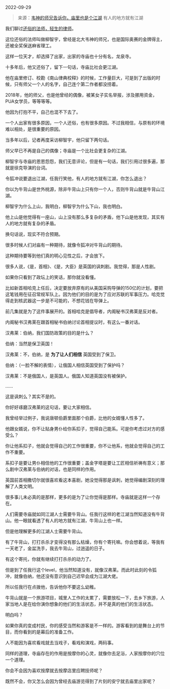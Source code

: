 2022-09-29

> 来源：[韦神的师兄告诉你，庙里也是个江湖](http://mp.weixin.qq.com/s?__biz=MzU3NDc5Nzc0NQ==&mid=2247520489&idx=2&sn=9982243085053fa210c5c92051efe720&chksm=fd2e3237ca59bb2153e8943eb924a7ec3c19c0fef55bf8ccd000085d0728c72f5cdbcead83b4&scene=27#wechat_redirect)
> 有人的地方就有江湖

我们聊过[还俗的法师，轻生的律师](http://mp.weixin.qq.com/s?__biz=MzU3NDc5Nzc0NQ==&mid=2247520082&idx=1&sn=981f1cb2dea4726549f3910f096f1717&chksm=fd2e2d8cca59a49a66dab067294732bf0724598704f4be080790933adb9002646c614c2fa440&scene=21#wechat_redirect)。  

这位还俗的法师叫做柳智宇，曾经是北大韦神的师兄，也是国际奥赛的金牌得主，还被全奖保送麻省理工。

这样一位天才，却选择了出家，出家的寺庙也十分有名，龙泉寺。  

十多年后，他又还俗了，留下一句话，寺庙比社会更江湖。  

他在庙里修订、校勘《南山律典校释》的时候，工作量巨大，可是到了出版的时候，只有师父一个人的名字，自己连个第二作者都没捞着。

2018年，他的师父，也是他曾经的偶像，被某女子实名举报，涉及挪用资金，PUA女学员，等等等等。  

他因为打抱不平，自己也混不下去了。  

一个人出家有很多原因，一个人还俗，也有很多原因。不过我相信，与原有的环境难以相处，是很重要的原因。  

当多年以后，记者再度采访柳智宇，他只留下两句话。

师父早已不再是自己的偶像；寺庙是一个比社会更复杂的江湖。  

柳智宇与寺庙的恩恩怨怨，我们无意评论，但是有一句话，我们引用过很多遍，那就是徐克导演的台词。

令狐冲说要退出江湖，任我行笑他，有人的地方就有江湖，你怎么退出？  

你以为牛背山是世外桃源，除非牛背山上只有你一个人，否则牛背山就是牛背山江湖。  

柳智宇为什么上山，我明白，柳智宇为什么下山，我也明白。

他上山是他觉得有一座山，山上没有那么多复杂的矛盾，他下山是他发现，其实有人的地方就有复杂的矛盾。  

换句话说，现实不符合预期。  

很多时候人们对庙有一种期待，就像令狐冲对牛背山的期待。  

这种期待要等到他们真的明心见性之后，才会放下。  

很多人说，《是，首相》、《是，大臣》是英国的讽刺剧。我觉得，那是人性剧。  

如果你只看到了政坛上的笑话，那你就没看懂。

比如新首相哈克上任后，决定要放弃原有的从美国采购导弹的150亿的计划，要把这笔钱用在征召常规军队上。因为他们的目的是为了应对苏联的军事压力。哈克觉得走到核武器这一步是不可能的，不想花钱在导弹上。

前几集就是为了这件事展开的。首相哈克是倡导者，内阁秘书汉弗莱是反对者。

内阁秘书汉弗莱在跟首相秘书伯纳讨论首相提议时，有这么一番对话。

汉弗莱：伯纳，我们国防政策的目的是什么？  

伯纳：当然是保卫英国！

汉弗莱：不，伯纳，是 **为了让人们相信** 英国受到了保卫。

伯纳：（一脸不解的表情），让俄国人相信英国受到了保护吗？

汉弗莱：不是俄国人，是英国人。俄国人知道英国没有被保护。

......

这是讽刺么？其实不是的。

你好好琢磨汉弗莱的这句话，要让大家相信。

我曾经举过例子，我说唐顿伯爵里面那个伯爵，比他的女婿懂人性多了。

他跟女婿说，你不让贴身男仆给你系扣子，觉得自己能系。可是你考虑过对方的感受么？

你让他系扣子，他就会觉得自己的工作很重要，你不让他系，他就会觉得自己的工作不重要。

系扣子是要让男仆相信他的工作很重要；盖金字塔是要让工匠相信祈祷有意义；那么剧中汉弗莱与伯纳的对话，也是同样的作用。

英国前首相撒切尔就很喜欢看这本喜剧，她没觉得那是讽刺，她觉得编剧深刻的理解了人类文明。

很多事儿未必真的是那样，更多的是为了让你觉得是那样。寺庙就是这样一个存在。

人们需要寺庙就如同江湖人士需要牛背山。任我行这样的老江湖当然知道没有牛背山。他一眼就看透了有人的地方就有江湖，牛背山上也一样。

但是他理解更多的江湖人士需要牛背山。

有了牛背山，打打杀杀才变得没有那么枯燥，你有个寄托嘛。你会想着说，等我有一天老了，金盆洗手，我去牛背山，过逍遥的日子。

有这个寄托，你就有继续打打杀杀的动力了。  

但是到了任我行这个level，他当然知道没有，就像汉弗莱。而此时此刻的令狐冲，就像伯纳，他还没有意识到自己迟早会成为江湖大佬。

所以任我行在点拨他，告诉他你不要这么幼稚。  

牛背山就是一个旅游项目，城里人工作的太累了，需要放松一下，去乡下旅游，人家当地人是在给你演你想象的他们的生活状态，并不是真的他们的生活状态。  

明白吗？

如果你真的变成村民，你的感受当然和游客是不一样的。游客看到的是舞台上的节目，而你看到的是幕后的准备工作。  

人不能因为喜欢看戏就去当戏子，看戏和演戏，两码事。  

同样的道理，寺庙存在的作用是按摩你的心灵，就像你去足浴，人家按摩你的穴位一个道理。  

你会不会因为喜欢按摩就去按摩店里应聘技师呢？  

既然不会，你又怎么会因为曾经去庙游览得到了片刻的安宁就去庙里出家呢？


